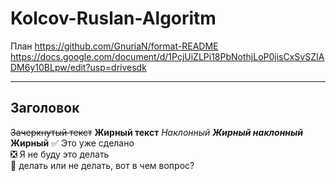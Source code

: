 # Kolcov-Ruslan-Algoritm
План https://github.com/GnuriaN/format-README
https://docs.google.com/document/d/1PcjUiZLPi18PbNothjLoP0jisCxSvSZIADM6y10BLpw/edit?usp=drivesdk
____
## Заголовок 
~~Зачеркнутый текст~~
**Жирный текст**
*Наклонный*
***Жирный наклонный***
__Жирный__
:white_check_mark: Это уже сделано    
:negative_squared_cross_mark: Я не буду это делать    
:black_square_button: делать или не делать, вот в чем вопрос?    
